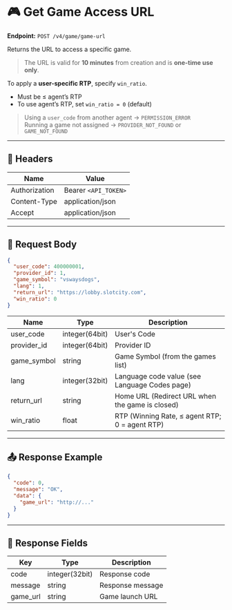 # 🎮 Get Game Access URL

**Endpoint:** `POST /v4/game/game-url`  

Returns the URL to access a specific game.  
> The URL is valid for **10 minutes** from creation and is **one-time use only**.  

To apply a **user-specific RTP**, specify `win_ratio`.  
- Must be ≤ agent’s RTP  
- To use agent’s RTP, set `win_ratio = 0` (default)  

> Using a `user_code` from another agent → `PERMISSION_ERROR`  
> Running a game not assigned → `PROVIDER_NOT_FOUND` or `GAME_NOT_FOUND`  

---

## 🔑 Headers

| Name          | Value                  |
|---------------|-----------------------|
| Authorization | Bearer `<API_TOKEN>`  |
| Content-Type  | application/json      |
| Accept        | application/json      |

---

## 📝 Request Body

```json
{
  "user_code": 400000001,
  "provider_id": 1,
  "game_symbol": "vswaysdogs",
  "lang": 1,
  "return_url": "https://lobby.slotcity.com",
  "win_ratio": 0
}
````

| Name        | Type           | Description                                     |
| ----------- | -------------- | ----------------------------------------------- |
| user_code   | integer(64bit) | User's Code                                     |
| provider_id | integer(64bit) | Provider ID                                     |
| game_symbol | string         | Game Symbol (from the games list)               |
| lang        | integer(32bit) | Language code value (see Language Codes page)   |
| return_url  | string         | Home URL (Redirect URL when the game is closed) |
| win_ratio   | float          | RTP (Winning Rate, ≤ agent RTP; 0 = agent RTP)  |

---

## 📤 Response Example

```json
{
  "code": 0,
  "message": "OK",
  "data": {
    "game_url": "http://..."
  }
}
```

---

## 📌 Response Fields

| Key      | Type           | Description      |
| -------- | -------------- | ---------------- |
| code     | integer(32bit) | Response code    |
| message  | string         | Response message |
| game_url | string         | Game launch URL  |

